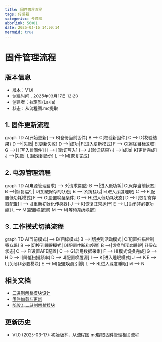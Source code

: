 ```yaml
---
title: 固件管理流程
tags: 传感器
categories: 传感器
abbrlink: 56001
date: 2025-03-16 14:00:14
mermaid: true
---
```


<script src="https://cdn.jsdelivr.net/npm/mermaid/dist/mermaid.min.js"></script>
<script>mermaid.initialize({startOnLoad:true});</script>

# 固件管理流程

## 版本信息
- 版本：V1.0
- 创建时间：2025年03月17日 12:20
- 创建者：拉琪雅(Lakia)
- 状态：从流程图.md提取

## 1. 固件更新流程

<div class="mermaid">
graph TD
    A[开始更新] --> B[备份当前固件]
    B --> C[校验新固件]
    C --> D{校验结果}
    D -->|失败| E[更新失败]
    D -->|成功| F[进入更新模式]
    F --> G[擦除目标区域]
    G --> H[写入新固件]
    H --> I[验证写入]
    I --> J{验证结果}
    J -->|成功| K[更新完成]
    J -->|失败| L[回滚到备份]
    L --> M[恢复完成]
</div>

## 2. 电源管理流程

<div class="mermaid">
graph TD
    A[电源管理请求] --> B{请求类型}
    B -->|进入低功耗| C[保存当前状态]
    B -->|恢复运行| D[加载保存的状态]
    B -->|系统挂起| E[进入深度睡眠]
    C --> F[配置低功耗模式]
    F --> G[设置唤醒条件]
    G --> H[进入低功耗状态]
    D --> I[恢复寄存器配置]
    I --> J[重新初始化传感器]
    J --> K[恢复正常运行]
    E --> L[关闭非必要功能]
    L --> M[配置唤醒源]
    M --> N[等待系统唤醒]
</div>

## 3. 工作模式切换流程

<div class="mermaid">
graph TD
    A[当前模式] --> B{目标模式}
    B -->|切换到活动模式| C[配置扫描控制寄存器]
    B -->|切换到睡眠模式| D[配置中断和唤醒]
    B -->|切换到深度睡眠| E[保存状态]
    C --> F[设置AFE配置]
    C --> G[启用数据采集]
    F --> H[模式切换完成]
    G --> H
    D --> I[降低扫描频率]
    D --> J[配置唤醒源]
    I --> K[进入睡眠模式]
    J --> K
    E --> L[关闭非必要模块]
    E --> M[配置唤醒引脚]
    L --> N[进入深度睡眠]
    M --> N
</div>

## 相关文档
- [二进制解析模块设计](/2025/03/16/nodic/doc/01_规划与分析/二进制解析模块设计/)
- [固件加载与更新](/2025/03/16/nodic/doc/04_指南/固件加载与更新/)
- [阶段3_二进制解析模块](/2025/03/16/nodic/doc/02_实现文档/阶段3_二进制解析模块/)

## 更新历史
- V1.0 (2025-03-17): 初始版本，从流程图.md提取固件管理相关流程
